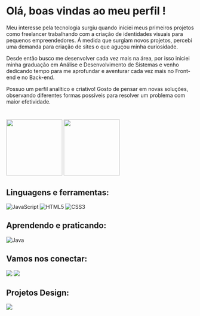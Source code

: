 # Olá, boas vindas ao meu perfil !

Meu interesse pela tecnologia surgiu quando iniciei meus primeiros projetos como freelancer trabalhando com a criação de identidades visuais para pequenos empreendedores. Á medida que surgiam novos projetos, percebi uma demanda para criação de sites o que aguçou minha curiosidade. 

Desde então busco me desenvolver cada vez mais na área, por isso iniciei minha graduação em Análise e Desenvolvimento de Sistemas e venho dedicando tempo para me aprofundar e aventurar cada vez mais no Front-end e no Back-end.

Possuo um perfil analítico e criativo! Gosto de pensar em novas soluções, observando diferentes formas possíveis para resolver um problema com maior efetividade. 

#

<img loading="lazy" height="150em" src="https://github-readme-stats.vercel.app/api?username=vini-cardoso&show_icons=true&theme=midnight-purple"/> <img loading="lazy" height="150em" src="https://github-readme-stats.vercel.app/api/top-langs/?username=vini-cardoso&layout=compact&langs_count=7&theme=midnight-purple"/>

## Linguagens e ferramentas:
<img src="https://img.shields.io/badge/JavaScript-323330?style=for-the-badge&logo=javascript&logoColor=F7DF1E" alt="JavaScript"/> <img src="https://img.shields.io/badge/HTML5-E34F26?style=for-the-badge&logo=html5&logoColor=white" alt="HTML5"/> <img src="https://img.shields.io/badge/CSS3-1572B6?style=for-the-badge&logo=css3&logoColor=white" alt="CSS3"/>

## Aprendendo e praticando:
<img src="https://img.shields.io/badge/Java-ED8B00?style=for-the-badge&logo=java&logoColor=white" alt="Java"/>

## Vamos nos conectar:
<a href="https://www.linkedin.com/in/vinicius-cardosomeira" target="_blank"><img loading="lazy" src="https://img.shields.io/badge/-LinkedIn-%230077B5?style=for-the-badge&logo=linkedin&logoColor=white" target="_blank"></a> <a href = "mailto:viniciusmeiradoso@outlook.com"><img src="https://img.shields.io/badge/Microsoft_Outlook-0078D4?style=for-the-badge&logo=microsoft-outlook&logoColor=white" target="_blank"></a>

## Projetos Design:
<a href="https://www.behance.net/viniciuscardoso31" target="_blank"><img loading="lazy" src="https://img.shields.io/badge/_behance-1769FF?logo=behance&style=for-the-badge" target="_blank"></a>
